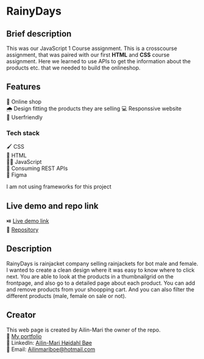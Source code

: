 # RainyDays

## Brief description
This was our JavaScript 1 Course assignment. This is a crosscourse assignment, that was paired with our first **HTML** and **CSS** course assignment. Here we learned to use APIs to get the information about the products etc. that we needed to build the onlineshop.

## Features
🛒 Online shop<br>
🌧️ Design fitting the products they are selling
💻 Responssive website<br>
🧸 Userfriendly<br>

### Tech stack
🖌️ CSS<br>
🚀 HTML<br>
👩‍💻 JavaScript<br>
🧷 Consuming REST APIs <br>
🎨 Figma

I am not using frameworks for this project

## Live demo and repo link
⏯️ <a href="https://ailinmari.github.io/JS1-CA/">Live demo link</a><br>
🧭 <a href="https://github.com/AilinMari/JS1-CA">Repository</a>

## Description
RainyDays is rainjacket company selling rainjackets for bot male and female. I wanted to create a clean design where it was easy to know where to click next. You are able to look at the products in a thumbnailgrid on the frontpage, and also go to a detailed page about each product. You can add and remove products from your shoopping cart. And you can also filter the different products (male, female on sale or not).

## Creator
This web page is created by Ailin-Mari the owner of the repo.<br>
🌟 <a href="https://github.com/AilinMari/Portfolio-1"> My portfolio </a><br>
💼 LinkedIn: <a href="https://www.linkedin.com/in/ailin-mari-h%C3%B8idahl-b%C3%B8e-b99b28250/">Ailin-Mari Høidahl Bøe </a> <br>
📧 Email: Ailinmariboe@hotmail.com <br>

